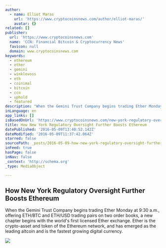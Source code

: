 ```yaml
---
author:
  - name: Elliot Maras
    url: 'https://www.cryptocoinsnews.com/author/elliot-maras/'
    avatar: {}
related: []
publisher:
  url: 'https://www.cryptocoinsnews.com'
  name: 'CCN: Financial Bitcoin & Cryptocurrency News'
  favicon: null
  domain: www.cryptocoinsnews.com
keywords:
  - ethereum
  - ether
  - gemini
  - winklevoss
  - eth
  - coinimal
  - bitcoin
  - ccn
  - uphold
  - featured
description: "When the Gemini Trust Company begins trading Ether Monday at 9:30 a.m., offering ETH/BTC and ETH/USD trading pairs on two order books, a new chapter begins with the world's first licensed Ether exchange. Ether is the crypto-asset and token of the Ethereum network, and has emerged as the leading altcoin and is the fastest growing digital currency."
inLanguage: en
app_links: []
isBasedOnUrl: 'https://www.cryptocoinsnews.com/new-york-regulatory-oversight-boosts-ethereum/'
title: How New York Regulatory Oversight Further Boosts Ethereum
datePublished: '2016-05-09T13:40:52.142Z'
dateModified: '2016-05-09T11:37:42.064Z'
starred: false
sourcePath: _posts/2016-05-09-how-new-york-regulatory-oversight-further-boosts-ethereum.md
inFeed: true
hasPage: false
inNav: false
_context: 'http://schema.org'
_type: MediaObject

---
```

<article style=""><h1>How New York Regulatory Oversight Further Boosts Ethereum</h1><p>When the Gemini Trust Company begins trading Ether Monday at 9:30 a.m., offering ETH/BTC and ETH/USD trading pairs on two order books, a new chapter begins with the world's first licensed Ether exchange. Ether is the crypto-asset and token of the Ethereum network, and has emerged as the leading altcoin and is the fastest growing digital currency.</p><img src="https://www.cryptocoinsnews.com/wp-content/uploads/2016/05/New-Ethereum-Chart-3-1024x887.jpg" /></article>